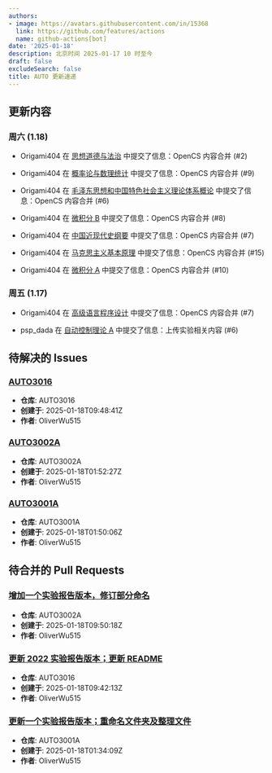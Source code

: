 ```yaml
---
authors:
- image: https://avatars.githubusercontent.com/in/15368
  link: https://github.com/features/actions
  name: github-actions[bot]
date: '2025-01-18'
description: 北京时间 2025-01-17 10 时至今
draft: false
excludeSearch: false
title: AUTO 更新速递
---
```


## 更新内容

### 周六 (1.18)

- Origami404 在 [思想道德与法治](https://github.com/HITSZ-OpenAuto/GEIP1015) 中提交了信息：OpenCS 内容合并 (#2)

- Origami404 在 [概率论与数理统计](https://github.com/HITSZ-OpenAuto/MATH1004) 中提交了信息：OpenCS 内容合并 (#9)

- Origami404 在 [毛泽东思想和中国特色社会主义理论体系概论](https://github.com/HITSZ-OpenAuto/GEIP1018) 中提交了信息：OpenCS 内容合并 (#6)

- Origami404 在 [微积分 B](https://github.com/HITSZ-OpenAuto/MATH1015B) 中提交了信息：OpenCS 内容合并 (#8)

- Origami404 在 [中国近现代史纲要](https://github.com/HITSZ-OpenAuto/GEIP1016) 中提交了信息：OpenCS 内容合并 (#7)

- Origami404 在 [马克思主义基本原理](https://github.com/HITSZ-OpenAuto/GEIP1011) 中提交了信息：OpenCS 内容合并 (#15)

- Origami404 在 [微积分 A](https://github.com/HITSZ-OpenAuto/MATH1015A) 中提交了信息：OpenCS 内容合并 (#10)

### 周五 (1.17)

- Origami404 在 [高级语言程序设计](https://github.com/HITSZ-OpenAuto/COMP2021) 中提交了信息：OpenCS 内容合并 (#7)

- psp_dada 在 [自动控制理论 A](https://github.com/HITSZ-OpenAuto/AUTO3001A) 中提交了信息：上传实验相关内容 (#6)

## 待解决的 Issues

### [AUTO3016](https://github.com/HITSZ-OpenAuto/AUTO3016/issues/14)

- **仓库**: AUTO3016
- **创建于**: 2025-01-18T09:48:41Z
- **作者**: OliverWu515

### [AUTO3002A](https://github.com/HITSZ-OpenAuto/AUTO3002A/issues/24)

- **仓库**: AUTO3002A
- **创建于**: 2025-01-18T01:52:27Z
- **作者**: OliverWu515

### [AUTO3001A](https://github.com/HITSZ-OpenAuto/AUTO3001A/issues/9)

- **仓库**: AUTO3001A
- **创建于**: 2025-01-18T01:50:06Z
- **作者**: OliverWu515

## 待合并的 Pull Requests

### [增加一个实验报告版本，修订部分命名](https://github.com/HITSZ-OpenAuto/AUTO3002A/pull/25)

- **仓库**: AUTO3002A
- **创建于**: 2025-01-18T09:50:18Z
- **作者**: OliverWu515

### [更新 2022 实验报告版本；更新 README](https://github.com/HITSZ-OpenAuto/AUTO3016/pull/13)

- **仓库**: AUTO3016
- **创建于**: 2025-01-18T09:42:13Z
- **作者**: OliverWu515

### [更新一个实验报告版本；重命名文件夹及整理文件](https://github.com/HITSZ-OpenAuto/AUTO3001A/pull/7)

- **仓库**: AUTO3001A
- **创建于**: 2025-01-18T01:34:09Z
- **作者**: OliverWu515


